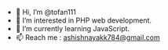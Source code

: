 - 👋 Hi, I’m @tofan111
- 👀 I’m interested in PHP web development.
- 🌱 I’m currently learning JavaScript.
- 📫 Reach me : ashishnayakk784@gmail.com

